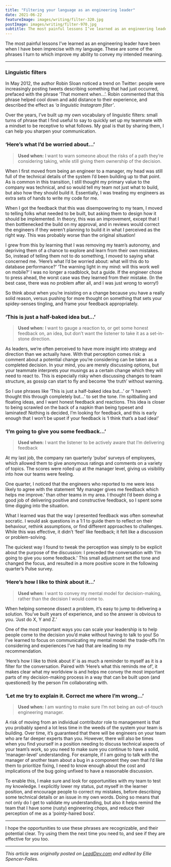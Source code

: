 ```yaml
---
title: "Filtering your language as an engineering leader"
date: 2021-06-22
featureImage: images/writing/filter-320.jpg
postImage: images/writing/filter-970.jpg
subtitle: The most painful lessons I’ve learned as an engineering leader have been when I have been imprecise with my language.
---
```


The most painful lessons I’ve learned as an engineering leader have been when I have been imprecise with my language. These are some of the phrases I turn to which improve my ability to convey my intended meaning.

---

### Linguistic filters

In May 2012, the author Robin Sloan noticed a trend on Twitter: people were increasingly posting tweets describing something that had just occurred, prefaced with the phrase ‘That moment when…’. Robin commented that this phrase helped cool down and add distance to their experience, and described the effect as _‘a linguistic Instagram filter’_.

Over the years, I’ve built up my own vocabulary of linguistic filters: small turns of phrase that I find useful to say to quickly set up my teammate with a mindset to be receptive to what follows. My goal is that by sharing them, I can help you sharpen your communication.

### ‘Here’s what I’d be worried about…’

> **Used when:** I want to warn someone about the risks of a path they’re considering taking, while still giving them ownership of the decision.

When I first moved from being an engineer to a manager, my head was still full of the technical details of the system I’d been building up to that point. As is common in this transition, I still thought my primary value to the company was technical, and so would tell my team not just what to build, but also how they should build it. Essentially, I was treating my engineers as extra sets of hands to write my code for me.

When I got the feedback that this was disempowering to my team, I moved to telling folks what needed to be built, but asking them to design how it should be implemented. In theory, this was an improvement, except that I then bottlenecked the build on my approval, and in reviews would correct the engineers if they weren’t planning to build it in what I perceived as the right way. This was probably worse than the original situation!

I grew from this by learning that I was removing my team’s autonomy, and depriving them of a chance to explore and learn from their own mistakes. So, instead of telling them not to do something, I moved to saying what concerned me. ‘Here’s what I’d be worried about: what will this do to database performance?’  ‘The warning light in my mind: will this work well on mobile?’ I was no longer a roadblock, but a guide. If the engineer chose to press ahead, the worst case was they learned from their mistake. (In the best case, there was no problem after all, and I was just wrong to worry!)

So think about when you’re insisting on a change because you have a really solid reason, versus pushing for more thought on something that sets your spidey-senses tingling, and frame your feedback appropriately.

### ‘This is just a half-baked idea but…’

> **Used when:** I want to gauge a reaction to, or get some honest feedback on, an idea, but don’t want the listener to take it as a set-in-stone direction.

As leaders, we’re often perceived to have more insight into strategy and direction than we actually have. With that perception comes risk: a comment about a potential change you’re considering can be taken as a completed decision. In your mind, you are merely discussing options, but your teammate interprets your musings as a certain change which they will need to react to. This is especially risky when discussing changes to team structure, as gossip can start to fly and become ‘the truth’ without warning.

So I use phrases like ‘This is just a half-baked idea but…’ or “I haven’t thought this through completely but…’ to set the tone. I’m spitballing and floating ideas, and I want honest feedback and reactions. This idea is closer to being scrawled on the back of a napkin than being typeset and laminated! Nothing is decided, I’m looking for feedback, and this is early enough that I won’t be upset if your feedback is ‘I think that’s a bad idea!’  

### ‘I’m going to give you some feedback…’

> **Used when:** I want the listener to be actively aware that I’m delivering feedback

At my last job, the company ran quarterly ‘pulse’ surveys of employees, which allowed them to give anonymous ratings and comments on a variety of topics. The scores were rolled up at the manager level, giving us visibility into how our teams were feeling.

One quarter, I noticed that the engineers who reported to me were less likely to agree with the statement ‘My manager gives me feedback which helps me improve.’ than other teams in my area. I thought I’d been doing a good job of delivering positive and constructive feedback, so I spent some time digging into the situation.

What I learned was that the way I presented feedback was often somewhat socratic. I would ask questions in a 1:1 to guide them to reflect on their behaviour, rethink assumptions, or find different approaches to challenges. While this was effective, it didn’t ‘feel’ like feedback; it felt like a discussion or problem-solving.

The quickest way I found to tweak the perception was simply to be explicit about the purpose of the discussion: I preceded the conversation with ‘I’m going to give you some feedback.’  This small adjustment set the tone and changed the focus, and resulted in a more positive score in the following quarter’s Pulse survey.

### ‘Here’s how I like to think about it…’

> **Used when:** I want to convey my mental model for decision-making, rather than the decision I would come to.

When helping someone dissect a problem, it’s easy to jump to delivering a solution. You’ve built years of experience, and so the answer is obvious to you. ‘Just do X, Y and Z.’ 

One of the most important ways you can scale your leadership is to help people come to the decision you’d make without having to talk to you! So I’ve learned to focus on communicating my mental model: the trade-offs I’m considering and experiences I’ve had that are leading to my recommendation.

‘Here’s how I like to think about it’ is as much a reminder to myself as it is a filter for the conversation. Paired with ‘Here’s what this reminds me of’, it makes clear what my worldview is and helps me convey the most important parts of my decision-making process in a way that can be built upon (and questioned) by the person I’m collaborating with.

### ‘Let me try to explain it. Correct me where I’m wrong…’

> **Used when:** I am wanting to make sure I’m not being an out-of-touch engineering manager.

A risk of moving from an individual contributor role to management is that you probably spend a lot less time in the weeds of the system your team is building. Over time, it’s guaranteed that there will be engineers on your team who are far deeper experts than you. However, there will also be times when you find yourself in a position needing to discuss technical aspects of your team’s work, so you need to make sure you continue to have a solid, ‘manager-level’ understanding. For example, if I am going to talk with the manager of another team about a bug in a component they own that I’d like them to prioritize fixing, I need to know enough about the cost and implications of the bug going unfixed to have a reasonable discussion.

To enable this, I make sure and look for opportunities with my team to test my knowledge. I explicitly lower my status, put myself in the learner position, and encourage people to correct my mistakes, before describing some technical details or an issue in my own words. Doing so means that not only do I get to validate my understanding, but also it helps remind the team that I have some (rusty) engineering chops, and reduce their perception of me as a ‘pointy-haired boss’.

---

I hope the opportunities to use these phrases are recognizable, and their potential clear. Try using them the next time you need to, and see if they are effective for you too.

---
_This article was originally posted on [LeadDev.com](https://leaddev.com/communication-relationships/filtering-your-language-engineering-leader) and edited by Ellie Spencer-Failes._